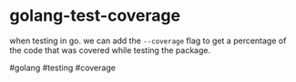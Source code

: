 # golang-test-coverage

when testing in go. we can add the `--coverage` flag to get a percentage
of the code that was covered while testing the package.

#golang #testing #coverage
